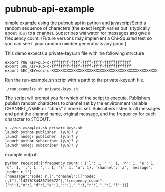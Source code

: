 # pubnub-api-example
simple example using the pubnub api in python and javascript
Send a random sequence of characters (the exact length varies but is typically about 100) to a channel. Subscribes will watch for messages and give a frequency count. (Future versions may implement a Chi-Squared test so you can see if your random number generator is any good.)

This demo expects a private-keys.sh file with the following structure

```
export PUB_KEY=pub-c-ffffffff-ffff-ffff-ffff-ffffffffffff 
export SUB_KEY=sub-c-ffffffff-ffff-ffff-ffff-ffffffffffff
export SEC_KEY=sec-c-XXXXXXXXXXXXXXXXXXXXXXXXXXXXXXXXXXXXXXXXXXXXXXXX
```

Run the run-example.sh script with a path to the private-keys.sh file.

`./run_examples.sh private-keys.sh`

The script will prompt you for which of the script to execute. Publishers publish random characters to channel set by the environment variable CHANNEL_NAME or "chars" if none is set. Subscibers listen to all messages and print the channel name, original message, and the frequency for each character to STDOUT.

```
$ ./run_examples.sh private-keys.sh
launch python publisher  (y/n)? y
launch nodejs publisher  (y/n)? y
launch python subscriber (y/n)? y
launch nodejs subscriber (y/n)? y
```

example output:

```
python recevied:{'frequency count': {'l': 1, ' ': 1, 'n': 1, 'e': 1, 'd': 1, ':': 1, ',': 1, 'r': 1, 'o': 1}, 'channel': 'a', 'message': 'node: r,l'}
{"message":"node: r,l","channel":[["node: r,l"],"14276784485716672"],"frequency_count":{"n":1,"o":1,"d":1,"e":1,":":1," ":1,"r":1,",":1,"l":1}}
```
